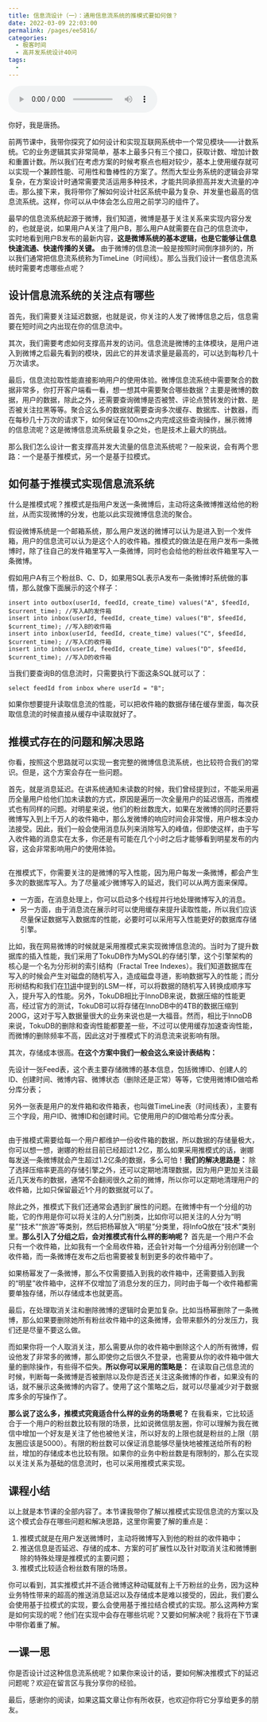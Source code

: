 ```yaml
---
title: 信息流设计（一）：通用信息流系统的推模式要如何做？
date: 2022-03-09 22:03:00
permalink: /pages/ee5816/
categories:
  - 极客时间
  - 高并发系统设计40问
tags:
  - 
---
```

<audio title="39.信息流设计（一）：通用信息流系统的推模式要如何做？" src="https://static001.geekbang.org/resource/audio/04/1e/04a81be015e0cadf93ae7426ab89e81e.mp3" controls="controls"></audio> 
<p>你好，我是唐扬。</p><p>前两节课中，我带你探究了如何设计和实现互联网系统中一个常见模块——计数系统。它的业务逻辑其实非常简单，基本上最多只有三个接口，获取计数、增加计数和重置计数。所以我们在考虑方案的时候考察点也相对较少，基本上使用缓存就可以实现一个兼顾性能、可用性和鲁棒性的方案了。然而大型业务系统的逻辑会非常复杂，在方案设计时通常需要灵活运用多种技术，才能共同承担高并发大流量的冲击。那么接下来，我将带你了解如何设计社区系统中最为复杂、并发量也最高的信息流系统。这样，你可以从中体会怎么应用之前学习的组件了。</p><p>最早的信息流系统起源于微博，我们知道，微博是基于关注关系来实现内容分发的，也就是说，如果用户A关注了用户B，那么用户A就需要在自己的信息流中，实时地看到用户B发布的最新内容，<strong>这是微博系统的基本逻辑，也是它能够让信息快速流通、快速传播的关键。</strong> 由于微博的信息流一般是按照时间倒序排列的，所以我们通常把信息流系统称为TimeLine（时间线）。那么当我们设计一套信息流系统时需要考虑哪些点呢？</p><h2>设计信息流系统的关注点有哪些</h2><p>首先，我们需要关注延迟数据，也就是说，你关注的人发了微博信息之后，信息需要在短时间之内出现在你的信息流中。</p><!-- [[[read_end]]] --><p>其次，我们需要考虑如何支撑高并发的访问。信息流是微博的主体模块，是用户进入到微博之后最先看到的模块，因此它的并发请求量是最高的，可以达到每秒几十万次请求。</p><p>最后，信息流拉取性能直接影响用户的使用体验。微博信息流系统中需要聚合的数据非常多，你打开客户端看一看，想一想其中需要聚合哪些数据？主要是微博的数据，用户的数据，除此之外，还需要查询微博是否被赞、评论点赞转发的计数、是否被关注拉黑等等。聚合这么多的数据就需要查询多次缓存、数据库、计数器，而在每秒几十万次的请求下，如何保证在100ms之内完成这些查询操作，展示微博的信息流呢？这是微博信息流系统最复杂之处，也是技术上最大的挑战。</p><p>那么我们怎么设计一套支撑高并发大流量的信息流系统呢？一般来说，会有两个思路：一个是基于推模式，另一个是基于拉模式。</p><h2>如何基于推模式实现信息流系统</h2><p>什么是推模式呢？推模式是指用户发送一条微博后，主动将这条微博推送给他的粉丝，从而实现微博的分发，也能以此实现微博信息流的聚合。</p><p>假设微博系统是一个邮箱系统，那么用户发送的微博可以认为是进入到一个发件箱，用户的信息流可以认为是这个人的收件箱。推模式的做法是在用户发布一条微博时，除了往自己的发件箱里写入一条微博，同时也会给他的粉丝收件箱里写入一条微博。</p><p>假如用户A有三个粉丝B、C、D，如果用SQL表示A发布一条微博时系统做的事情，那么就像下面展示的这个样子：</p><pre><code>insert into outbox(userId, feedId, create_time) values(&quot;A&quot;, $feedId, $current_time); //写入A的发件箱
insert into inbox(userId, feedId, create_time) values(&quot;B&quot;, $feedId, $current_time); //写入B的收件箱
insert into inbox(userId, feedId, create_time) values(&quot;C&quot;, $feedId, $current_time); //写入C的收件箱
insert into inbox(userId, feedId, create_time) values(&quot;D&quot;, $feedId, $current_time); //写入D的收件箱
</code></pre><p>当我们要查询B的信息流时，只需要执行下面这条SQL就可以了：</p><pre><code>select feedId from inbox where userId = &quot;B&quot;;
</code></pre><p>如果你想要提升读取信息流的性能，可以把收件箱的数据存储在缓存里面，每次获取信息流的时候直接从缓存中读取就好了。</p><h2>推模式存在的问题和解决思路</h2><p>你看，按照这个思路就可以实现一套完整的微博信息流系统，也比较符合我们的常识。但是，这个方案会存在一些问题。</p><p>首先，就是消息延迟。在讲系统通知未读数的时候，我们曾经提到过，不能采用遍历全量用户给他们加未读数的方式，原因是遍历一次全量用户的延迟很高，而推模式也有同样的问题。对明星来说，他们的粉丝数庞大，如果在发微博的同时还要将微博写入到上千万人的收件箱中，那么发微博的响应时间会非常慢，用户根本没办法接受。因此，我们一般会使用消息队列来消除写入的峰值，但即使这样，由于写入收件箱的消息实在太多，你还是有可能在几个小时之后才能够看到明星发布的内容，这会非常影响用户的使用体验。</p><p><img src="https://static001.geekbang.org/resource/image/c2/b0/c2e64231a2b6c52082567f8422069cb0.jpg" alt=""></p><p>在推模式下，你需要关注的是微博的写入性能，因为用户每发一条微博，都会产生多次的数据库写入。为了尽量减少微博写入的延迟，我们可以从两方面来保障。</p><ul>
<li>一方面，在消息处理上，你可以启动多个线程并行地处理微博写入的消息。</li>
<li>另一方面，由于消息流在展示时可以使用缓存来提升读取性能，所以我们应该尽量保证数据写入数据库的性能，必要时可以采用写入性能更好的数据库存储引擎。</li>
</ul><p>比如，我在网易微博的时候就是采用推模式来实现微博信息流的。当时为了提升数据库的插入性能，我们采用了TokuDB作为MySQL的存储引擎，这个引擎架构的核心是一个名为分形树的索引结构（Fractal Tree Indexes）。我们知道数据库在写入的时候会产生对磁盘的随机写入，造成磁盘寻道，影响数据写入的性能；而分形树结构和我们在<a href="https://time.geekbang.org/column/article/147946">11讲</a>中提到的LSM一样，可以将数据的随机写入转换成顺序写入，提升写入的性能。另外，TokuDB相比于InnoDB来说，数据压缩的性能更高，经过官方的测试，TokuDB可以将存储在InnoDB中的4TB的数据压缩到200G，这对于写入数据量很大的业务来说也是一大福音。然而，相比于InnoDB来说，TokuDB的删除和查询性能都要差一些，不过可以使用缓存加速查询性能，而微博的删除频率不高，因此这对于推模式下的消息流来说影响有限。</p><p>其次，存储成本很高。<strong>在这个方案中我们一般会这么来设计表结构：</strong></p><p>先设计一张Feed表，这个表主要存储微博的基本信息，包括微博ID、创建人的ID、创建时间、微博内容、微博状态（删除还是正常）等等，它使用微博ID做哈希分库分表；</p><p>另外一张表是用户的发件箱和收件箱表，也叫做TimeLine表（时间线表），主要有三个字段，用户ID、微博ID和创建时间。它使用用户的ID做哈希分库分表。</p><p><img src="https://static001.geekbang.org/resource/image/71/6c/71b4b33d966a7e34a62f635a1a23646c.jpg" alt=""></p><p>由于推模式需要给每一个用户都维护一份收件箱的数据，所以数据的存储量极大，你可以想一想，谢娜的粉丝目前已经超过1.2亿，那么如果采用推模式的话，谢娜每发送一条微博就会产生超过1.2亿条的数据，多么可怕！<strong>我们的解决思路是：</strong> 除了选择压缩率更高的存储引擎之外，还可以定期地清理数据，因为用户更加关注最近几天发布的数据，通常不会翻阅很久之前的微博，所以你可以定期地清理用户的收件箱，比如只保留最近1个月的数据就可以了。</p><p>除此之外，推模式下我们还通常会遇到扩展性的问题。在微博中有一个分组的功能，它的作用是你可以将关注的人分门别类，比如你可以把关注的人分为“明星”“技术”“旅游”等类别，然后把杨幂放入“明星”分类里，将InfoQ放在“技术”类别里。<strong>那么引入了分组之后，会对推模式有什么样的影响呢？</strong> 首先是一个用户不会只有一个收件箱，比如我有一个全局收件箱，还会针对每一个分组再分别创建一个收件箱，而一条微博在发布之后也需要被复制到更多的收件箱中了。</p><p>如果杨幂发了一条微博，那么不仅需要插入到我的收件箱中，还需要插入到我的“明星”收件箱中，这样不仅增加了消息分发的压力，同时由于每一个收件箱都需要单独存储，所以存储成本也就更高。</p><p>最后，在处理取消关注和删除微博的逻辑时会更加复杂。比如当杨幂删除了一条微博，那么如果要删除她所有粉丝收件箱中的这条微博，会带来额外的分发压力，我们还是尽量不要这么做。</p><p>而如果你将一个人取消关注，那么需要从你的收件箱中删除这个人的所有微博，假设他发了非常多的微博，那么即使你之后很久不登录，也需要从你的收件箱中做大量的删除操作，有些得不偿失。<strong>所以你可以采用的策略是：</strong> 在读取自己信息流的时候，判断每一条微博是否被删除以及你是否还关注这条微博的作者，如果没有的话，就不展示这条微博的内容了。使用了这个策略之后，就可以尽量减少对于数据库多余的写操作了。</p><p><strong>那么说了这么多，推模式究竟适合什么样的业务的场景呢？</strong> 在我看来，它比较适合于一个用户的粉丝数比较有限的场景，比如说微信朋友圈，你可以理解为我在微信中增加一个好友是关注了他也被他关注，所以好友的上限也就是粉丝的上限（朋友圈应该是5000）。有限的粉丝数可以保证消息能够尽量快地被推送给所有的粉丝，增加的存储成本也比较有限。如果你的业务中粉丝数是有限制的，那么在实现以关注关系为基础的信息流时，也可以采用推模式来实现。</p><h2>课程小结</h2><p>以上就是本节课的全部内容了。本节课我带你了解以推模式实现信息流的方案以及这个模式会存在哪些问题和解决思路，这里你需要了解的重点是：</p><ol>
<li>推模式就是在用户发送微博时，主动将微博写入到他的粉丝的收件箱中；</li>
<li>推送信息是否延迟、存储的成本、方案的可扩展性以及针对取消关注和微博删除的特殊处理是推模式的主要问题；</li>
<li>推模式比较适合粉丝数有限的场景。</li>
</ol><p>你可以看到，其实推模式并不适合微博这种动辄就有上千万粉丝的业务，因为这种业务特性带来的超高的推送消息延迟以及存储成本是难以接受的，因此，我们要么会使用基于拉模式的实现，要么会使用基于推拉结合模式的实现。那么这两种方案是如何实现的呢？他们在实现中会存在哪些坑呢？又要如何解决呢？我将在下节课中带你着重了解。</p><h2>一课一思</h2><p>你是否设计过这种信息流系统呢？如果你来设计的话，要如何解决推模式下的延迟问题呢？欢迎在留言区与我分享你的经验。</p><p>最后，感谢你的阅读，如果这篇文章让你有所收获，也欢迎你将它分享给更多的朋友。</p>